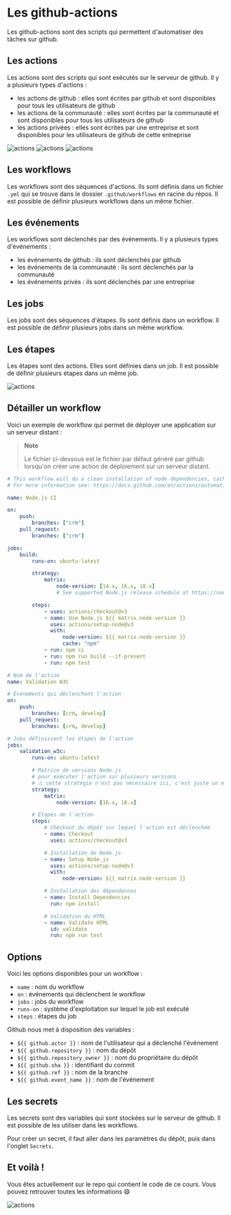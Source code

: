 # Les github-actions

Les github-actions sont des scripts qui permettent d'automatiser des tâches sur github.

## Les actions

Les actions sont des scripts qui sont exécutés sur le serveur de github. Il y a plusieurs types d'actions :

-   les actions de github : elles sont écrites par github et sont disponibles pour tous les utilisateurs de github
-   les actions de la communauté : elles sont écrites par la communauté et sont disponibles pour tous les utilisateurs de github
-   les actions privées : elles sont écrites par une entreprise et sont disponibles pour les utilisateurs de github de cette entreprise

![actions](./assets/1.png)
![actions](./assets/2.png)
![actions](./assets/3.png)

## Les workflows

Les workflows sont des séquences d'actions. Ils sont définis dans un fichier `.yml` qui se trouve dans le dossier `.github/workflows` en racine du répos. Il est possible de définir plusieurs workflows dans un même fichier.

## Les événements

Les workflows sont déclenchés par des événements. Il y a plusieurs types d'événements :

-   les événements de github : ils sont déclenchés par github
-   les événements de la communauté : ils sont déclenchés par la communauté
-   les événements privés : ils sont déclenchés par une entreprise

## Les jobs

Les jobs sont des séquences d'étapes. Ils sont définis dans un workflow. Il est possible de définir plusieurs jobs dans un même workflow.

## Les étapes

Les étapes sont des actions. Elles sont définies dans un job. Il est possible de définir plusieurs étapes dans un même job.

![actions](./assets/4.png)

## Détailler un workflow

Voici un exemple de workflow qui permet de déployer une application sur un serveur distant :

> **Note**
>
> Le fichier ci-dessous est le fichier par défaut généré par github lorsqu'on créer une action de déploiement sur un serveur distant.

```yml
# This workflow will do a clean installation of node dependencies, cache/restore them, build the source code and run tests across different versions of node
# For more information see: https://docs.github.com/en/actions/automating-builds-and-tests/building-and-testing-nodejs

name: Node.js CI

on:
    push:
        branches: ["crm"]
    pull_request:
        branches: ["crm"]

jobs:
    build:
        runs-on: ubuntu-latest

        strategy:
            matrix:
                node-version: [14.x, 16.x, 18.x]
                # See supported Node.js release schedule at https://nodejs.org/en/about/releases/

        steps:
            - uses: actions/checkout@v3
            - name: Use Node.js ${{ matrix.node-version }}
              uses: actions/setup-node@v3
              with:
                  node-version: ${{ matrix.node-version }}
                  cache: "npm"
            - run: npm ci
            - run: npm run build --if-present
            - run: npm test
```

```yml
# Nom de l'action
name: Validation W3C

# Événements qui déclenchent l'action
on:
    push:
        branches: [crm, develop]
    pull_request:
        branches: [crm, develop]

# Jobs définissent les étapes de l'action
jobs:
    validation_w3c:
        runs-on: ubuntu-latest

        # Matrice de versions Node.js
        # pour exécuter l'action sur plusieurs versions
        # ⚠️ cette stratégie n'est pas nécessaire ici, c'est juste un exemple
        strategy:
            matrix:
                node-version: [16.x, 18.x]

        # Étapes de l'action
        steps:
            # Checkout du dépôt sur lequel l'action est déclenchée
            - name: Checkout
              uses: actions/checkout@v3

            # Installation de Node.js
            - name: Setup Node.js
              uses: actions/setup-node@v3
              with:
                  node-version: ${{ matrix.node-version }}

            # Installation des dépendances
            - name: Install Dependencies
              run: npm install

            # Validation du HTML
            - name: Validate HTML
              id: validate
              run: npm run test
```

## Options

Voici les options disponibles pour un workflow :

-   `name` : nom du workflow
-   `on` : événements qui déclenchent le workflow
-   `jobs` : jobs du workflow
-   `runs-on` : système d'exploitation sur lequel le job est exécuté
-   `steps` : étapes du job

Github nous met à disposition des variables :

-   `${{ github.actor }}` : nom de l'utilisateur qui a déclenché l'événement
-   `${{ github.repository }}` : nom du dépôt
-   `${{ github.repository_owner }}` : nom du propriétaire du dépôt
-   `${{ github.sha }}` : identifiant du commit
-   `${{ github.ref }}` : nom de la branche
-   `${{ github.event_name }}` : nom de l'événement

## Les secrets

Les secrets sont des variables qui sont stockées sur le serveur de github. Il est possible de les utiliser dans les workflows.

Pour créer un secret, il faut aller dans les paramètres du dépôt, puis dans l'onglet `Secrets`.

## Et voilà !

Vous êtes actuellement sur le repo qui contient le code de ce cours.
Vous pouvez retrouver toutes les informations :smile:

![actions](./assets/5.png)
